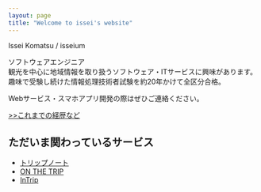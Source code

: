 ```yaml
---
layout: page
title: "Welcome to issei's website"
---
```


Issei Komatsu / isseium

ソフトウェアエンジニア
<br />
観光を中心に地域情報を取り扱うソフトウェア・ITサービスに興味があります。
<br />
趣味で受験し続けた情報処理技術者試験を約20年かけて全区分合格。

Webサービス・スマホアプリ開発の際はぜひご連絡ください。

[>>これまでの経歴など](/pages/aboutme.html)

## ただいま関わっているサービス

- [トリップノート](https://tripnote.jp)
- [ON THE TRIP](https://on-the-trip.com)
- [InTrip](https://in-trip.net)
